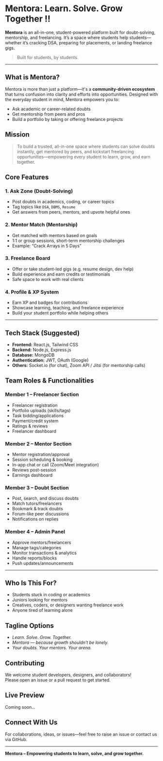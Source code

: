 # Mentora: Learn. Solve. Grow Together !!

**Mentora** is an all-in-one, student-powered platform built for doubt-solving, mentorship, and freelancing. It’s a space where students help students—whether it’s cracking DSA, preparing for placements, or landing freelance gigs.

> Built for students, by students.

---

## What is Mentora?

Mentora is more than just a platform—it's a **community-driven ecosystem** that turns confusion into clarity and efforts into opportunities. Designed with the everyday student in mind, Mentora empowers you to:

- Ask academic or career-related doubts  
- Get mentorship from peers and pros  
- Build a portfolio by taking or offering freelance projects  


## Mission

> To build a trusted, all-in-one space where students can solve doubts instantly, get mentored by peers, and kickstart freelancing opportunities—empowering every student to learn, grow, and earn together.


## Core Features

### 1. Ask Zone (Doubt-Solving)
- Post doubts in academics, coding, or career topics  
- Tag topics like `DSA`, `DBMS`, `Resume`  
- Get answers from peers, mentors, and upvote helpful ones  

### 2. Mentor Match (Mentorship)
- Get matched with mentors based on goals  
- 1:1 or group sessions, short-term mentorship challenges  
- Example: “Crack Arrays in 5 Days”  

### 3. Freelance Board
- Offer or take student-led gigs (e.g. resume design, dev help)  
- Build experience and earn credits or testimonials  
- Safe space to work with real clients  

### 4. Profile & XP System
- Earn XP and badges for contributions  
- Showcase learning, teaching, and freelance experience  
- Build your student portfolio while helping others  

---

## Tech Stack (Suggested)

- **Frontend:** React.js, Tailwind CSS  
- **Backend:** Node.js, Express.js  
- **Database:** MongoDB  
- **Authentication:** JWT, OAuth (Google)  
- **Others:** Socket.io (for chat), Zoom API / Jitsi (for mentorship calls)  


## Team Roles & Functionalities

### Member 1 – Freelancer Section
- Freelancer registration  
- Portfolio uploads (skills/tags)  
- Task bidding/applications  
- Payment/credit system  
- Ratings & reviews  
- Freelancer dashboard  

### Member 2 – Mentor Section
- Mentor registration/approval  
- Session scheduling & booking  
- In-app chat or call (Zoom/Meet integration)  
- Reviews post-session  
- Earnings dashboard  

### Member 3 – Doubt Section
- Post, search, and discuss doubts  
- Match tutors/freelancers  
- Bookmark & track doubts  
- Forum-like peer discussions  
- Notifications on replies  

### Member 4 – Admin Panel
- Approve mentors/freelancers  
- Manage tags/categories  
- Monitor transactions & analytics  
- Handle reports/blocks  
- Push updates/announcements  

---

## Who Is This For?

- Students stuck in coding or academics  
- Juniors looking for mentors  
- Creatives, coders, or designers wanting freelance work  
- Anyone tired of learning alone  


## Tagline Options

- *Learn. Solve. Grow. Together.*  
- *Mentora — because growth shouldn’t be lonely.*  
- *Your doubts. Your mentors. Your arena.*  


## Contributing

We welcome student developers, designers, and collaborators!  
Please open an issue or a pull request to get started.


## Live Preview

Coming soon...


## Connect With Us

For collaborations, ideas, or issues—feel free to raise an issue or contact us via GitHub.

---

**Mentora – Empowering students to learn, solve, and grow together.**
